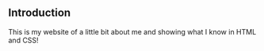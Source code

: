 ## Introduction

This is my website of a little bit about me and showing what I know in HTML and CSS!

